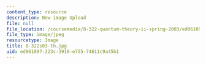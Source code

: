 ```yaml
---
content_type: resource
description: New image Upload
file: null
file_location: /coursemedia/8-322-quantum-theory-ii-spring-2003/ed061097223c3910e75574611c9a45b1_8-322s03-th.jpg
file_type: image/jpeg
resourcetype: Image
title: 8-322s03-th.jpg
uid: ed061097-223c-3910-e755-74611c9a45b1
---
```

